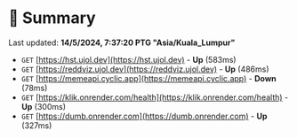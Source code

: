 # 📖 Summary
Last updated: **14/5/2024, 7:37:20 PTG "Asia/Kuala_Lumpur"**

- `GET` [https://hst.ujol.dev](https://hst.ujol.dev) - **Up** (583ms)
- `GET` [https://reddviz.ujol.dev](https://reddviz.ujol.dev) - **Up** (486ms)
- `GET` [https://memeapi.cyclic.app](https://memeapi.cyclic.app) - **Down** (78ms)
- `GET` [https://klik.onrender.com/health](https://klik.onrender.com/health) - **Up** (300ms)
- `GET` [https://dumb.onrender.com](https://dumb.onrender.com) - **Up** (327ms)
